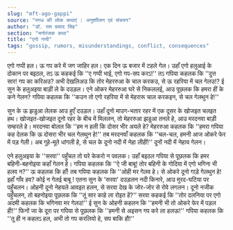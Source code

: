 ```yaml
---
slug: "mft-ago-gappi"
source: "मगध की लोक कथाएं : अनुशाीलन एवं संचयन"
author: "डॉ. राम प्रसाद सिंह"
section: "मनोरंजक कथा"
title: "एगो गप्पी"
tags: "gossip, rumors, misunderstandings, conflict, consequences"
---
```

एगो गप्पी हल। ऊ गप करे में जग जाहिर हल। एक दिन ऊ बजार में टहले गेल। उहाँ एगो हलुआई के दोकान पर बइठल, तऽ ऊ कहकई कि ''ए गप्पी भाई, एगो गप-सप करऽ!'' तऽ गपिया कहलक कि ''दुत्त सार! गप का करिअउ? अभी देखलिअउ कि तोर मेहररुआ के चाल करकउ, से ऊ रहरिया में चल गेलउ!? ई सुन के हलुअइया बाड़ीं ले के दउड़ल। एने ओकर मेहररुआ घरे से निकललई, आउ पूछलक कि हमरा हीं के कने गेलन? गपिया कहलक कि ''कउन तो एगो रहरिया में से मेहरारू चाल करकइन, से चल गेलथुन हे!'' 

सुन के ऊ झडुआ लेलक आउ हुएँ दउड़ल। उहाँ दूनो माउग-भतार रहर में एक दूसर के खोजइत चलइत हथ। खोजइत-खोजइत दूनो रहर के बीच में मिललन, तो मेहररुआ झडुआ तनले हे, आउ मरदनवा बाड़ी सम्हरले हे। मरदनवा बोलल कि ''हम न हली कि दोसर भीर अयले हे? मेहररुआ कहलक कि ''हमरा गपिया कह देलक कि ऊ दोसरा भीर चल गेलथुन हे!'' तब मरदनवाँ कहलक कि ''चल-चल, हमनी आज ओकरे फेर में पड़ गेली। अब गुहे-मूते धांगली हे, से चल के दूनो नदी में नेहा लीहीं!'' दूनों नदी में नेहाय गेलन। 

एने हलुअइया के ''सरवा'' पहुँचल तो घरे केकरो न पवलक। उहाँ बइठल गपिया से पूछलक कि हमर बहिनी-बहनोइया कहाँ गेलन हे। गपिया कहलक कि ''ऐ जी बाबू! तोर बहिनी के गोदिया में एगो भगिना भी हलव न?'’ ऊ कहलक कि हाँ! तब गपिया कहलक कि ''ओही मर गेलव हे। से ओकरे दूनो गाड़े गेलथुन हे! इहाँ गाँव हव? कोई न गेलई बाबू ! एतना सुन के 'सरवा' दउड़लन नदी किनारे, आउ मुरद-घटिया पर पहुँचलन। ओहनी दूनो नेहयले आवइत हलन, से सरवा देख के जोर-जोर से रोवे लगलन। दूनो नजीक पहुँचलन, तो बहनोइया पूछलक कि ''तूं सार काहे ला रोइत हें?'’  सरवा कहकई कि ''तोर दलनिया पर एगो अदमी कहलक कि भगिनवा मर गेलउ!'’ ई सुन के ओहनी कहलन कि ''हमनी भी तो ओकरे फेर में पड़ल ही!'' फिनों जा के दूरा पर गपिया से पूछलक कि ''हमनी से अइसन गप करे ला हलऊ!'' गपिया कहलक कि ''तू ही न कहलऽ हल, अभी तो गप करलियो हे, सप बाकि हौ!'’ 